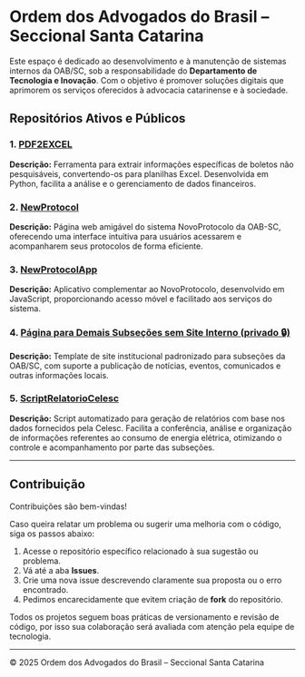 # Ordem dos Advogados do Brasil – Seccional Santa Catarina

Este espaço é dedicado ao desenvolvimento e à manutenção de sistemas internos da OAB/SC, sob a responsabilidade do **Departamento de Tecnologia e Inovação**. Com o objetivo é promover soluções digitais que aprimorem os serviços oferecidos à advocacia catarinense e à sociedade.

## Repositórios Ativos e Públicos

### 1. [PDF2EXCEL](https://github.com/Ordem-dos-Advogado-de-Santa-Catarina/PDF2EXCEL)
**Descrição:** Ferramenta para extrair informações específicas de boletos não pesquisáveis, convertendo-os para planilhas Excel. Desenvolvida em Python, facilita a análise e o gerenciamento de dados financeiros.

### 2. [NewProtocol](https://github.com/Ordem-dos-Advogado-de-Santa-Catarina/NewProtocol)
**Descrição:** Página web amigável do sistema NovoProtocolo da OAB-SC, oferecendo uma interface intuitiva para usuários acessarem e acompanharem seus protocolos de forma eficiente.

### 3. [NewProtocolApp](https://github.com/Ordem-dos-Advogado-de-Santa-Catarina/NewProtocolApp)
**Descrição:** Aplicativo complementar ao NovoProtocolo, desenvolvido em JavaScript, proporcionando acesso móvel e facilitado aos serviços do sistema.

### 4. [Página para Demais Subseções sem Site Interno (privado 🔒)](https://github.com/Ordem-dos-Advogado-de-Santa-Catarina/Sites-Subs)
**Descrição:** Template de site institucional padronizado para subseções da OAB/SC, com suporte a publicação de notícias, eventos, comunicados e outras informações locais.

### 5. [ScriptRelatorioCelesc](https://github.com/Ordem-dos-Advogado-de-Santa-Catarina/ScriptRelatorioCelesc)
**Descrição:** Script automatizado para geração de relatórios com base nos dados fornecidos pela Celesc. Facilita a conferência, análise e organização de informações referentes ao consumo de energia elétrica, otimizando o controle e acompanhamento por parte das subseções.




---

## Contribuição

Contribuições são bem-vindas!

Caso queira relatar um problema ou sugerir uma melhoria com o código, siga os passos abaixo:

1. Acesse o repositório específico relacionado à sua sugestão ou problema.
2. Vá até a aba **Issues**.
3. Crie uma nova issue descrevendo claramente sua proposta ou o erro encontrado.
4. Pedimos encarecidamente que evitem criação de **fork** do repositório.

Todos os projetos seguem boas práticas de versionamento e revisão de código, por isso sua colaboração será avaliada com atenção pela equipe de tecnologia.

---

© 2025 Ordem dos Advogados do Brasil – Seccional Santa Catarina
